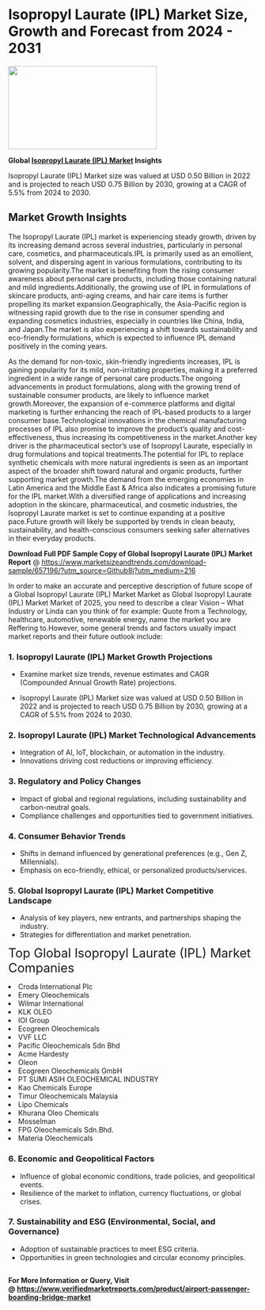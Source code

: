 <H1>Isopropyl Laurate (IPL) Market Size, Growth and Forecast from 2024 - 2031</H1><img class="aligncenter size-medium wp-image-584254" src="https://thirdeyenews.in/wp-content/uploads/2024/09/Global-Market-Research-300x168.jpeg" alt="" width="300" height="168" /><p><strong>Global&nbsp;<a href="https://www.marketsizeandtrends.com/download-sample/657196/?utm_source=Github8j?utm_medium=216">Isopropyl Laurate (IPL) Market</a> Insights</strong></p><p>Isopropyl Laurate (IPL) Market size was valued at USD 0.50 Billion in 2022 and is projected to reach USD 0.75 Billion by 2030, growing at a CAGR of 5.5% from 2024 to 2030.</p><p><h2>Market Growth Insights</h2> <p>The Isopropyl Laurate (IPL) market is experiencing steady growth, driven by its increasing demand across several industries, particularly in personal care, cosmetics, and pharmaceuticals.IPL is primarily used as an emollient, solvent, and dispersing agent in various formulations, contributing to its growing popularity.The market is benefiting from the rising consumer awareness about personal care products, including those containing natural and mild ingredients.Additionally, the growing use of IPL in formulations of skincare products, anti-aging creams, and hair care items is further propelling its market expansion.Geographically, the Asia-Pacific region is witnessing rapid growth due to the rise in consumer spending and expanding cosmetics industries, especially in countries like China, India, and Japan.The market is also experiencing a shift towards sustainability and eco-friendly formulations, which is expected to influence IPL demand positively in the coming years.</p> <p>As the demand for non-toxic, skin-friendly ingredients increases, IPL is gaining popularity for its mild, non-irritating properties, making it a preferred ingredient in a wide range of personal care products.The ongoing advancements in product formulations, along with the growing trend of sustainable consumer products, are likely to influence market growth.Moreover, the expansion of e-commerce platforms and digital marketing is further enhancing the reach of IPL-based products to a larger consumer base.Technological innovations in the chemical manufacturing processes of IPL also promise to improve the product’s quality and cost-effectiveness, thus increasing its competitiveness in the market.Another key driver is the pharmaceutical sector’s use of Isopropyl Laurate, especially in drug formulations and topical treatments.The potential for IPL to replace synthetic chemicals with more natural ingredients is seen as an important aspect of the broader shift toward natural and organic products, further supporting market growth.The demand from the emerging economies in Latin America and the Middle East & Africa also indicates a promising future for the IPL market.With a diversified range of applications and increasing adoption in the skincare, pharmaceutical, and cosmetic industries, the Isopropyl Laurate market is set to continue expanding at a positive pace.Future growth will likely be supported by trends in clean beauty, sustainability, and health-conscious consumers seeking safer alternatives in their everyday products.</p> <p><span class=""><strong>Download Full PDF Sample Copy of Global Isopropyl Laurate (IPL) Market Report</strong> @ <a href="https://www.marketsizeandtrends.com/download-sample/657196/?utm_source=Github8j?utm_medium=216" target="_blank">https://www.marketsizeandtrends.com/download-sample/657196/?utm_source=Github8j?utm_medium=216</a></span></p><p>In order to make an accurate and perceptive description of future scope of a Global&nbsp;Isopropyl Laurate (IPL) Market Market as Global&nbsp;Isopropyl Laurate (IPL) Market Market of 2025, you need to describe a clear Vision &ndash; What Industry or Linda can you think of for example: Quote from a Technology, healthcare, automotive, renewable energy, name the market you are Reffering to.However, some general trends and factors usually impact market reports and their future outlook include:</p><h3>1.&nbsp;<strong>Isopropyl Laurate (IPL) Market Growth Projections</strong></h3><ul><li>Examine market size trends, revenue estimates and CAGR (Compounded Annual Growth Rate) projections.</li><li><p>Isopropyl Laurate (IPL) Market size was valued at USD 0.50 Billion in 2022 and is projected to reach USD 0.75 Billion by 2030, growing at a CAGR of 5.5% from 2024 to 2030.</p></li></ul><h3>2.&nbsp;<strong>Isopropyl Laurate (IPL) Market Technological Advancements</strong></h3><ul><li>Integration of AI, IoT, blockchain, or automation in the industry.</li><li>Innovations driving cost reductions or improving efficiency.</li></ul><h3>3.&nbsp;<strong>Regulatory and Policy Changes</strong></h3><ul><li>Impact of global and regional regulations, including sustainability and carbon-neutral goals.</li><li>Compliance challenges and opportunities tied to government initiatives.</li></ul><h3>4.&nbsp;<strong>Consumer Behavior Trends</strong></h3><ul><li>Shifts in demand influenced by generational preferences (e.g., Gen Z, Millennials).</li><li>Emphasis on eco-friendly, ethical, or personalized products/services.</li></ul><h3>5.&nbsp;<strong>Global Isopropyl Laurate (IPL) Market Competitive Landscape</strong></h3><ul><li>Analysis of key players, new entrants, and partnerships shaping the industry.</li><li>Strategies for differentiation and market penetration.</li></ul><p data-pm-slice="1 1 []"><span style="color: inherit; font-family: inherit; font-size: 25px;">Top Global Isopropyl Laurate (IPL) Market Companies</span></p><div class="" data-test-id=""><p><li>Croda International Plc</li><li> Emery Oleochemicals</li><li> Wilmar International</li><li> KLK OLEO</li><li> IOI Group</li><li> Ecogreen Oleochemicals</li><li> VVF LLC</li><li> Pacific Oleochemicals Sdn Bhd</li><li> Acme Hardesty</li><li> Oleon</li><li> Ecogreen Oleochemicals GmbH</li><li> PT SUMI ASIH OLEOCHEMICAL INDUSTRY</li><li> Kao Chemicals Europe</li><li> Timur Oleochemicals Malaysia</li><li> Lipo Chemicals</li><li> Khurana Oleo Chemicals</li><li> Mosselman</li><li> FPG Oleochemicals Sdn.Bhd.</li><li> Materia Oleochemicals</li></p></div><h3>6.&nbsp;<strong>Economic and Geopolitical Factors</strong></h3><ul><li>Influence of global economic conditions, trade policies, and geopolitical events.</li><li>Resilience of the market to inflation, currency fluctuations, or global crises.</li></ul><h3>7.&nbsp;<strong>Sustainability and ESG (Environmental, Social, and Governance)</strong></h3><ul><li>Adoption of sustainable practices to meet ESG criteria.</li><li>Opportunities in green technologies and circular economy principles.</li></ul><h2><strong style="font-size: 14px;">For More Information or Query, Visit @&nbsp;</strong><a style="background-color: #ffffff; font-size: 14px;" href="https://www.marketsizeandtrends.com/report/isopropyl-laurate-ipl-market/" target="_blank">https://www.verifiedmarketreports.com/product/airport-passenger-boarding-bridge-market</a></h2>